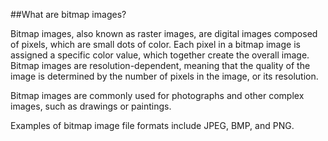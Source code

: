 ##What are bitmap images?



Bitmap images, also known as raster images, are digital images composed of pixels, which are small dots of color. Each pixel in a bitmap image is assigned a specific color value, which together create the overall image. Bitmap images are resolution-dependent, meaning that the quality of the image is determined by the number of pixels in the image, or its resolution.

Bitmap images are commonly used for photographs and other complex images, such as drawings or paintings. 

Examples of bitmap image file formats include JPEG, BMP, and PNG.
  

 
